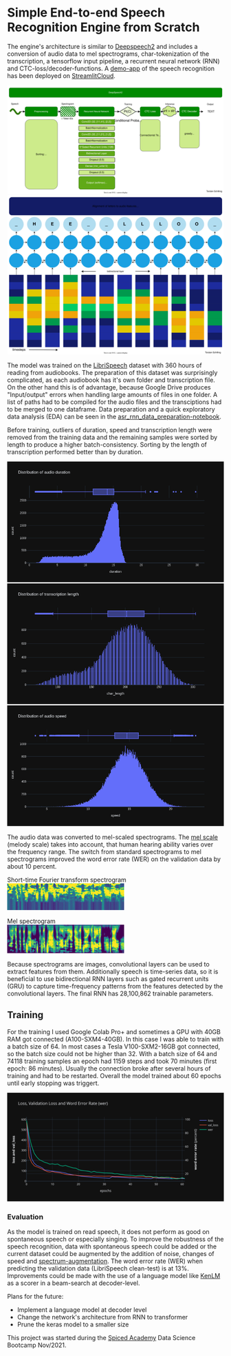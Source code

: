 # Simple End-to-end Speech Recognition Engine from Scratch

The engine's architecture is similar to [Deepspeech2](https://arxiv.org/abs/1512.02595) and includes a conversion of audio data to mel spectrograms, char-tokenization of the transcription, a tensorflow input pipeline, a recurrent neural network (RNN) and CTC-loss/decoder-functions.
A [demo-app](https://github.com/to-schi/asr-deepspeech2-webdemo) of the speech recognition has been deployed on [StreamlitCloud](https://share.streamlit.io/to-schi/asr-deepspeech2-webdemo/main).

![DeepSpeech2](./img/DeepSpeech2.drawio.svg)
![Decoder](./img/RNN%2BCTC.drawio.svg)

The model was trained on the [LibriSpeech](https://www.openslr.org/12/) dataset with 360 hours of reading from audiobooks. The preparation of this dataset was surprisingly complicated, as each audiobook has it's own folder and transcription file. On the other hand this is of advantage, because Google Drive produces "Input/output" errors when handling large amounts of files in one folder. A list of paths had to be compiled for the audio files and the transciptions had to be merged to one dataframe. Data preparation and a quick exploratory data analysis (EDA) can be seen in the [asr_rnn_data_preparation-notebook](https://github.com/to-schi/speech-recognition-from-scratch/blob/main/asr_rnn_data_preparation.ipynb).

Before training, outliers of duration, speed and transcription length were removed from the training data and the remaining samples were sorted by length to produce a higher batch-consistency. Sorting by the length of transcription performed better than by duration.

![distribution of duration](img/dist_duration.png)
![distributionn of transcription length](./img/dist_char-length.png)
![distributionn of speed](./img/dist_speed.png)

The audio data was converted to mel-scaled spectrograms. The [mel scale](https://en.wikipedia.org/wiki/Mel_scale) (melody scale) takes into account, that human hearing ability varies over the frequency range. The switch from standard spectrograms to mel spectrograms improved the word error rate (WER) on the validation data by about 10 percent.

Short-time Fourier transform spectrogram  
![stft-spectrogram](img/stft-spectrogram.jpg)

Mel spectrogram  
![mel-spectrogram](img/mel-spectrogram.jpg)

Because spectrograms are images, convolutional layers can be used to extract features from them. Additionally speech is time-series data, so it is beneficial to use bidirectional RNN layers such as gated recurrent units (GRU) to capture time-frequency patterns from the features detected by the convolutional layers. The final RNN has 28,100,862 trainable parameters. 

## Training
For the training I used Google Colab Pro+ and sometimes a GPU with 40GB RAM got connected (A100-SXM4-40GB). In this case I was able to train with a batch size of 64. In most cases a Tesla V100-SXM2-16GB got connected, so the batch size could not be higher than 32. With a batch size of 64 and 74118 training samples an epoch had 1159 steps and took 70 minutes (first epoch: 86 minutes). Usually the connection broke after several hours of training and had to be restarted. Overall the model trained about 60 epochs until early stopping was triggert.

![training](./img/history_plot.svg)

### Evaluation

As the model is trained on read speech, it does not perform as good on spontaneous speech or  especially singing. To improve the robustness of the speech recognition, data with spontaneous speech could be added or the current dataset could be augmented by the addition of noise, changes of speed and [spectrum-augmentation](https://arxiv.org/abs/1904.08779).
The word error rate (WER) when predicting the validation data (LibriSpeech clean-test) is at 13%. Improvements could be made with the use of a language model like [KenLM](https://kheafield.com/code/kenlm/) as a scorer in a beam-search at decoder-level.

Plans for the future:
- Implement a language model at decoder level
- Change the network's architecture from RNN to transformer
- Prune the keras model to a smaller size


This project was started during the [Spiced Academy](https://www.spiced-academy.com) Data Science Bootcamp Nov/2021.
